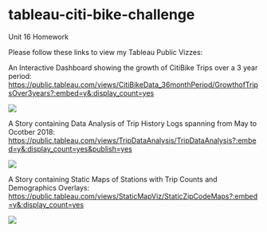 # tableau-citi-bike-challenge
Unit 16 Homework

Please follow these links to view my Tableau Public Vizzes:

An Interactive Dashboard showing the growth of CitiBike Trips over a 3 year period: https://public.tableau.com/views/CitiBikeData_36monthPeriod/GrowthofTripsOver3years?:embed=y&:display_count=yes

<div class='tableauPlaceholder' id='viz1542010830280' style='position: relative'><noscript><a href='#'><img alt=' ' src='https:&#47;&#47;public.tableau.com&#47;static&#47;images&#47;Ci&#47;CitiBikeData_36monthPeriod&#47;GrowthofTripsOver3years&#47;1_rss.png' style='border: none' /></a></noscript><object class='tableauViz'  style='display:none;'><param name='host_url' value='https%3A%2F%2Fpublic.tableau.com%2F' /> <param name='embed_code_version' value='3' /> <param name='site_root' value='' /><param name='name' value='CitiBikeData_36monthPeriod&#47;GrowthofTripsOver3years' /><param name='tabs' value='yes' /><param name='toolbar' value='yes' /><param name='static_image' value='https:&#47;&#47;public.tableau.com&#47;static&#47;images&#47;Ci&#47;CitiBikeData_36monthPeriod&#47;GrowthofTripsOver3years&#47;1.png' /> <param name='animate_transition' value='yes' /><param name='display_static_image' value='yes' /><param name='display_spinner' value='yes' /><param name='display_overlay' value='yes' /><param name='display_count' value='yes' /></object></div>                

A Story containing Data Analysis of Trip History Logs spanning from May to Ocotber 2018: https://public.tableau.com/views/TripDataAnalysis/TripDataAnalysis?:embed=y&:display_count=yes&publish=yes

<div class='tableauPlaceholder' id='viz1542011286946' style='position: relative'><noscript><a href='#'><img alt=' ' src='https:&#47;&#47;public.tableau.com&#47;static&#47;images&#47;Tr&#47;TripDataAnalysis&#47;TripDataAnalysis&#47;1_rss.png' style='border: none' /></a></noscript><object class='tableauViz'  style='display:none;'><param name='host_url' value='https%3A%2F%2Fpublic.tableau.com%2F' /> <param name='embed_code_version' value='3' /> <param name='site_root' value='' /><param name='name' value='TripDataAnalysis&#47;TripDataAnalysis' /><param name='tabs' value='no' /><param name='toolbar' value='yes' /><param name='static_image' value='https:&#47;&#47;public.tableau.com&#47;static&#47;images&#47;Tr&#47;TripDataAnalysis&#47;TripDataAnalysis&#47;1.png' /> <param name='animate_transition' value='yes' /><param name='display_static_image' value='yes' /><param name='display_spinner' value='yes' /><param name='display_overlay' value='yes' /><param name='display_count' value='yes' /><param name='filter' value='publish=yes' /></object></div>

A Story containing Static Maps of Stations with Trip Counts and Demographics Overlays:
https://public.tableau.com/views/StaticMapViz/StaticZipCodeMaps?:embed=y&:display_count=yes

<div class='tableauPlaceholder' id='viz1542011519725' style='position: relative'><noscript><a href='#'><img alt=' ' src='https:&#47;&#47;public.tableau.com&#47;static&#47;images&#47;St&#47;StaticMapViz&#47;StaticZipCodeMaps&#47;1_rss.png' style='border: none' /></a></noscript><object class='tableauViz'  style='display:none;'><param name='host_url' value='https%3A%2F%2Fpublic.tableau.com%2F' /> <param name='embed_code_version' value='3' /> <param name='site_root' value='' /><param name='name' value='StaticMapViz&#47;StaticZipCodeMaps' /><param name='tabs' value='no' /><param name='toolbar' value='yes' /><param name='static_image' value='https:&#47;&#47;public.tableau.com&#47;static&#47;images&#47;St&#47;StaticMapViz&#47;StaticZipCodeMaps&#47;1.png' /> <param name='animate_transition' value='yes' /><param name='display_static_image' value='yes' /><param name='display_spinner' value='yes' /><param name='display_overlay' value='yes' /><param name='display_count' value='yes' /></object></div>                
